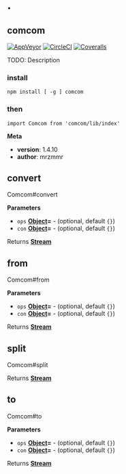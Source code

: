 # .

## comcom

[![AppVeyor](https://img.shields.io/appveyor/ci/mrzmmr/comcom.svg?style=flat-square)](<>)
[![CircleCI](https://img.shields.io/circleci/project/mrzmmr/comcom.svg?style=flat-square)](<>)
[![Coveralls](https://img.shields.io/coveralls/mrzmmr/comcom.svg?style=flat-square)](<>)

TODO: Description

### install

    npm install [ -g ] comcom

### then

    import Comcom from 'comcom/lib/index'

**Meta**

-   **version**: 1.4.10
-   **author**: mrzmmr

## convert

Comcom#convert

**Parameters**

-   `ops` **[Object](https://developer.mozilla.org/en-US/docs/Web/JavaScript/Reference/Global_Objects/Object)=** - (optional, default `{}`)
-   `con` **[Object](https://developer.mozilla.org/en-US/docs/Web/JavaScript/Reference/Global_Objects/Object)=** - (optional, default `{}`)

Returns **[Stream](https://nodejs.org/api/stream.html)** 

## from

Comcom#from

**Parameters**

-   `ops` **[Object](https://developer.mozilla.org/en-US/docs/Web/JavaScript/Reference/Global_Objects/Object)=** - (optional, default `{}`)
-   `con` **[Object](https://developer.mozilla.org/en-US/docs/Web/JavaScript/Reference/Global_Objects/Object)=** - (optional, default `{}`)

Returns **[Stream](https://nodejs.org/api/stream.html)** 

## split

Comcom#split

Returns **[Stream](https://nodejs.org/api/stream.html)** 

## to

Comcom#to

**Parameters**

-   `ops` **[Object](https://developer.mozilla.org/en-US/docs/Web/JavaScript/Reference/Global_Objects/Object)=** - (optional, default `{}`)
-   `con` **[Object](https://developer.mozilla.org/en-US/docs/Web/JavaScript/Reference/Global_Objects/Object)=** - (optional, default `{}`)

Returns **[Stream](https://nodejs.org/api/stream.html)** 
